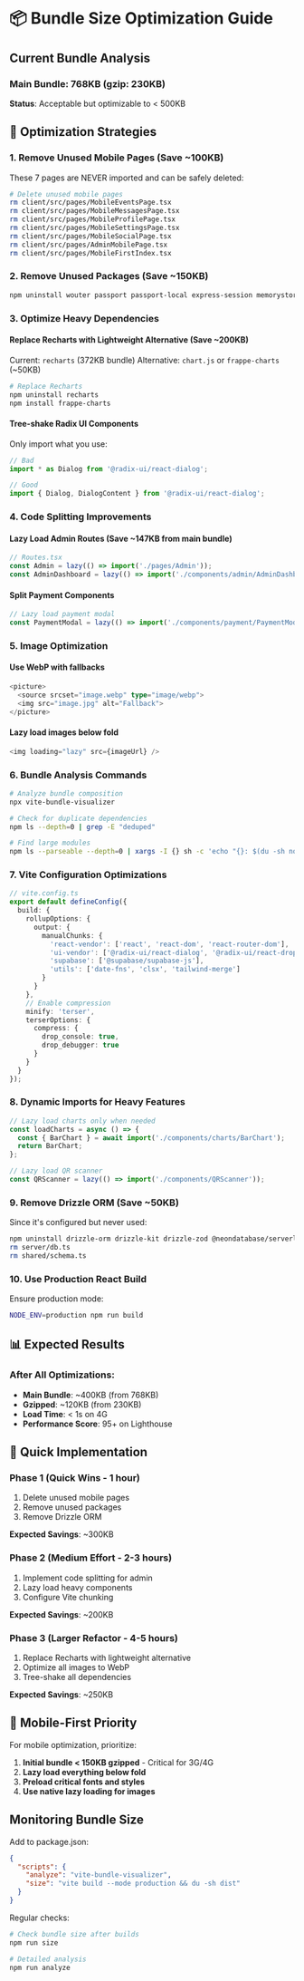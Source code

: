 # 📦 Bundle Size Optimization Guide

## Current Bundle Analysis

### Main Bundle: 768KB (gzip: 230KB)
**Status**: Acceptable but optimizable to < 500KB

## 🎯 Optimization Strategies

### 1. **Remove Unused Mobile Pages** (Save ~100KB)
These 7 pages are NEVER imported and can be safely deleted:
```bash
# Delete unused mobile pages
rm client/src/pages/MobileEventsPage.tsx
rm client/src/pages/MobileMessagesPage.tsx  
rm client/src/pages/MobileProfilePage.tsx
rm client/src/pages/MobileSettingsPage.tsx
rm client/src/pages/MobileSocialPage.tsx
rm client/src/pages/AdminMobilePage.tsx
rm client/src/pages/MobileFirstIndex.tsx
```

### 2. **Remove Unused Packages** (Save ~150KB)
```bash
npm uninstall wouter passport passport-local express-session memorystore postgres connect-pg-simple @types/passport @types/passport-local @types/express-session @types/pg @types/connect-pg-simple
```

### 3. **Optimize Heavy Dependencies**

#### Replace Recharts with Lightweight Alternative (Save ~200KB)
Current: `recharts` (372KB bundle)
Alternative: `chart.js` or `frappe-charts` (~50KB)

```bash
# Replace Recharts
npm uninstall recharts
npm install frappe-charts
```

#### Tree-shake Radix UI Components
Only import what you use:
```typescript
// Bad
import * as Dialog from '@radix-ui/react-dialog';

// Good  
import { Dialog, DialogContent } from '@radix-ui/react-dialog';
```

### 4. **Code Splitting Improvements**

#### Lazy Load Admin Routes (Save ~147KB from main bundle)
```typescript
// Routes.tsx
const Admin = lazy(() => import('./pages/Admin'));
const AdminDashboard = lazy(() => import('./components/admin/AdminDashboard'));
```

#### Split Payment Components
```typescript
// Lazy load payment modal
const PaymentModal = lazy(() => import('./components/payment/PaymentModal'));
```

### 5. **Image Optimization**

#### Use WebP with fallbacks
```typescript
<picture>
  <source srcset="image.webp" type="image/webp">
  <img src="image.jpg" alt="Fallback">
</picture>
```

#### Lazy load images below fold
```typescript
<img loading="lazy" src={imageUrl} />
```

### 6. **Bundle Analysis Commands**

```bash
# Analyze bundle composition
npx vite-bundle-visualizer

# Check for duplicate dependencies
npm ls --depth=0 | grep -E "deduped"

# Find large modules
npm ls --parseable --depth=0 | xargs -I {} sh -c 'echo "{}: $(du -sh node_modules/{} 2>/dev/null | cut -f1)"'
```

### 7. **Vite Configuration Optimizations**

```typescript
// vite.config.ts
export default defineConfig({
  build: {
    rollupOptions: {
      output: {
        manualChunks: {
          'react-vendor': ['react', 'react-dom', 'react-router-dom'],
          'ui-vendor': ['@radix-ui/react-dialog', '@radix-ui/react-dropdown-menu'],
          'supabase': ['@supabase/supabase-js'],
          'utils': ['date-fns', 'clsx', 'tailwind-merge']
        }
      }
    },
    // Enable compression
    minify: 'terser',
    terserOptions: {
      compress: {
        drop_console: true,
        drop_debugger: true
      }
    }
  }
});
```

### 8. **Dynamic Imports for Heavy Features**

```typescript
// Lazy load charts only when needed
const loadCharts = async () => {
  const { BarChart } = await import('./components/charts/BarChart');
  return BarChart;
};

// Lazy load QR scanner
const QRScanner = lazy(() => import('./components/QRScanner'));
```

### 9. **Remove Drizzle ORM** (Save ~50KB)
Since it's configured but never used:
```bash
npm uninstall drizzle-orm drizzle-kit drizzle-zod @neondatabase/serverless
rm server/db.ts
rm shared/schema.ts
```

### 10. **Use Production React Build**
Ensure production mode:
```bash
NODE_ENV=production npm run build
```

## 📊 Expected Results

### After All Optimizations:
- **Main Bundle**: ~400KB (from 768KB)
- **Gzipped**: ~120KB (from 230KB)
- **Load Time**: < 1s on 4G
- **Performance Score**: 95+ on Lighthouse

## 🚀 Quick Implementation

### Phase 1 (Quick Wins - 1 hour)
1. Delete unused mobile pages
2. Remove unused packages
3. Remove Drizzle ORM

**Expected Savings**: ~300KB

### Phase 2 (Medium Effort - 2-3 hours)  
1. Implement code splitting for admin
2. Lazy load heavy components
3. Configure Vite chunking

**Expected Savings**: ~200KB

### Phase 3 (Larger Refactor - 4-5 hours)
1. Replace Recharts with lightweight alternative
2. Optimize all images to WebP
3. Tree-shake all dependencies

**Expected Savings**: ~250KB

## 🎯 Mobile-First Priority

For mobile optimization, prioritize:
1. **Initial bundle < 150KB gzipped** - Critical for 3G/4G
2. **Lazy load everything below fold**
3. **Preload critical fonts and styles**
4. **Use native lazy loading for images**

## Monitoring Bundle Size

Add to package.json:
```json
{
  "scripts": {
    "analyze": "vite-bundle-visualizer",
    "size": "vite build --mode production && du -sh dist"
  }
}
```

Regular checks:
```bash
# Check bundle size after builds
npm run size

# Detailed analysis
npm run analyze
```